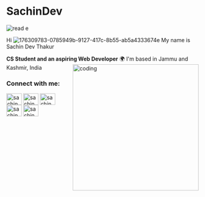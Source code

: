 # SachinDev

![read e](https://github.com/user-attachments/assets/ce7ffe8c-13c9-43d7-aa61-253652dea52f)

Hi ![176309783-0785949b-9127-417c-8b55-ab5a4333674e](https://github.com/user-attachments/assets/cc6f58a4-696c-4544-963b-5cb661fa20d9) My name is Sachin Dev Thakur


**CS Student and an aspiring Web Developer**
  🌍  I'm based in Jammu and Kashmir, India
  <img align="right" alt="coding" width="330" src="https://i.giphy.com/media/v1.Y2lkPTc5MGI3NjExY2YzdG40dHlmdGNnd2k1bm51bGtldzhuZDdldjZybmdvbjVncm5laiZlcD12MV9pbnRlcm5hbF9naWZfYnlfaWQmY3Q9Zw/RbDKaczqWovIugyJmW/giphy.gif">

<h3 align="left">Connect with me:</h3>
<p align="left">
<a href="https://www.linkedin.com/in/sachindev4463/" target="blank"><img align="center" src="https://raw.githubusercontent.com/rahuldkjain/github-profile-readme-generator/master/src/images/icons/Social/linked-in-alt.svg" alt="sachindev" height="30" width="40" /></a>
<a href="https://www.instagram.com/th.sachin.thakur/?hl=en" target="blank"><img align="center" src="https://raw.githubusercontent.com/rahuldkjain/github-profile-readme-generator/master/src/images/icons/Social/instagram.svg" alt="sachindev" height="30" width="40" /></a>
<a href="https://www.hackerrank.com/profile/sachinthakur5319" target="blank"><img align="center" src="https://raw.githubusercontent.com/rahuldkjain/github-profile-readme-generator/master/src/images/icons/Social/hackerrank.svg" alt="sachindev" height="30" width="40" /></a>
<a href="https://leetcode.com/u/SACHIN_4463/" target="blank"><img align="center" src="https://raw.githubusercontent.com/rahuldkjain/github-profile-readme-generator/master/src/images/icons/Social/leet-code.svg" alt="sachindev" height="30" width="40" /></a>
<a href="https://www.naukri.com/code360/profile/27941224-5e5d-489e-b478-b027204c8486" target="blank"><img align="center" src="https://raw.githubusercontent.com/rahuldkjain/github-profile-readme-generator/master/src/images/icons/Social/leet-code.svg" alt="sachindev" height="30" width="40" /></a>
</p>

   


